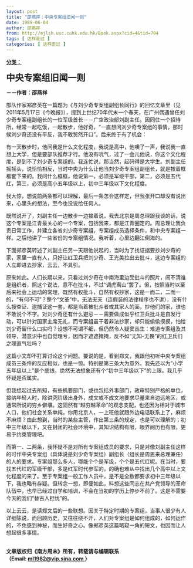 ```yaml
---
layout: post
title: "邵燕祥：中央专案组旧闻一则"
date: 1989-06-04
author: 邵燕祥
from: http://mjlsh.usc.cuhk.edu.hk/Book.aspx?cid=4&tid=704
tags: [ 这样走过 ]
categories: [ 这样走过 ]
---
```


<div style="margin: 15px 10px 10px 0px;">
 <div>
  <span id="ctl00_ContentPlaceHolder1_chapter1_SubjectLabel" style="font-weight:bold;text-decoration:underline;">
   分类：
  </span>
 </div>
 <p>
  <strong>
   <font size="5">
    中央专案组旧闻一则
   </font>
  </strong>
 </p>
 <p>
  <strong>
   －－作者：邵燕祥
  </strong>
 </p>
 <p>
  部队作家郑彦英在一篇题为《与刘少奇专案组副组长同行》的回忆文章里（见2011年5月17日《今晚报》），提到上世纪70年代末一个春天，在广州偶遇曾任刘少奇专案组副组长的一位军级首长－－广空政治部刘副主任。因同住一个招待所，经常一起吃饭，一起散步，他好奇，“一直想问刘少奇专案组的事情，那时候刘少奇还没有平反，我不敢贸然开口”。后来终于有了机会：
 </p>
 <p>
  有一天散步时，他问我是什么文化程度，我说是高中，他噢了一声，我说我一直想上大学，但是要部队推荐才行。他没有吭气，过了一会儿他说，你这个文化程度，是到不了刘少奇专案组的。我连忙说，那当然，起码得是大学生。刘副主任摇摇头，说恰恰相反，当时中央为什么让他当刘少奇专案组副组长，就是按着框框套下来的。我问什么框框，他说第一，必须是军级干部，第二，必须是五代红，第三，必须是高小五年级以上，初中三年级以下文化程度。
 </p>
 <p>
  我大惊，想说前两条都可以理解，最后一条怎会这样定，但我张开口却没有说出来，心里头的想法，至今也没说给任何人。
 </p>
 <p>
  既然说开了，刘副主任一边散步一边接着说，我去北京是周总理跟我谈的话，说这个专案是江青最关心的一个专案，包括我来，都是江青圈定的。周总理让我负责日常工作，并建立各省刘少奇专案组，专案组成员选择条件，和中央专案组一样。之后他讲了一些省份的专案组情况。我听着，心里边翻江倒海的。
 </p>
 <p>
  下面郑彦英转述了刘副主任另一天跟他说起的，当时为了找证据要抄刘少奇的家，家里一直有人，只好让红卫兵把刘少奇、王光美拉出去批斗，这边专案组的人立即进去抄家，云云，不具引。
 </p>
 <p>
  原来如此。人们长期以来，只看过刘少奇在中南海里边受批斗的照片，闹不清谁是组织者，照这个说法，意不在批斗，不过“调虎离山”罢了。但，按照当时以至后来社会上运动的常理，既然有权批斗，自然有权抄家，这是一而二，二而一的，“有何不可”？整个“文革”中，无法无天（连假装的法律程序也不讲），没有什么搜查证、逮捕证这一套，都是当着被批斗者或其家人的面，抄他们的家，谁也不敢说个不字。对刘少奇还有什么避忌－－需要做成似乎红卫兵批斗是自发行动，可以针对国家主席无礼，而专案组虽干着非法抄家，却只能偷偷摸摸，怕给刘少奇留什么口实吗？设想不可谓不细，但仍然令人疑窦丛生：难道专案组及其领导，潜意识中也自觉理亏，因而才遮遮掩掩，反不如“无知-无畏”的红卫兵们之理直气壮吗？
 </p>
 <p>
  这篇小文却不打算讨论这个问题。要说的是，看到郑文，我跟他初听中央专案组成员三条件的反应相似，也是一惊。特别是第三条大为意外。我先还以为“小学五年级以上”是个底线，绝然无法想象还有个“初中三年级以下”的上限。我几乎怀疑是否属实。
 </p>
 <p>
  但我想起过去所知，有些机要部门，或也包括外事部门，政审特别严格的单位，接纳年轻人时，除讲究阶级出身外，成文或不成文地要求尽量来自边远地区，或通常所说的穷乡僻壤。这固然有“越穷越革命”的观念支配，也还因为相对于城市人口，他们社会关系单纯。你用北京人，一上班他就跟外边电话联系上了，麻烦不麻烦？由此想到，当时的某些主管，作出第三条的规定，也是可以理解的；初中三年级以下，又在封闭的社会环境中，其知识结构有限，眼界阅历也有限，更易于约束管理吧。
 </p>
 <p>
  而第一、二两条，我怀疑不是对所有专案组成员的要求，只是对像刘副主任这样的可作中央专案组（具体说是刘少奇专案组）副组长（组长是周恩来总理兼任）的人的要求。专案组那么多人，哪能个个是军级，个个是五代红呢。在当时，要找五代红的军级干部，多是红军时代参军的，的确也难从中找出几个高中以上文化程度的来了。至于专案组一般工作人员中，是不是全数都要求初中三年级以下，我也略有存疑。但转念一想，即便如此，料想这些同志在共产党领导的革命队伍中，也早已经过自学和培训，不会在当初的学历上停步不前了。这是不需要今天的我们“替古人担忧”的。
 </p>
 <p>
  以上云云，是读郑文后的一些联想。因关于特定时期的专案组，当事人很少有人详细陈说，而回顾历史，又往往绕不开，人们对专案组是如何组成的，如何运作的，不免感到神秘，而生好奇之心。像郑彦英这篇略窥一角的短文，也因而让人想起很多事情。
 </p>
 <p>
  <br/>
  <strong>
   文章版权归《南方周末》所有，转载请与编辑联系
   <br/>
   （Email:
  </strong>
  <a href="mailto:ml1982@vip.sina.com">
   <strong>
    ml1982@vip.sina.com
   </strong>
  </a>
  <strong>
   ）
  </strong>
 </p>
</div>

